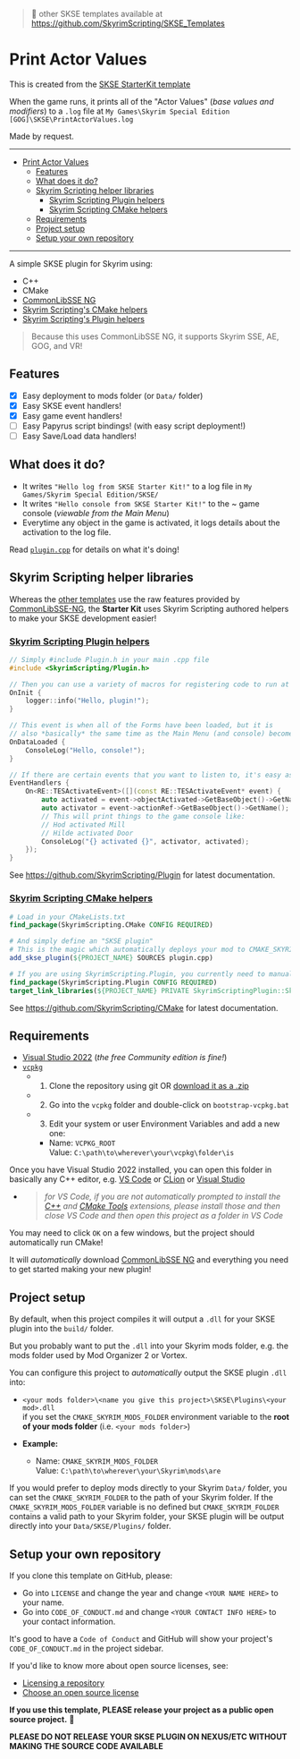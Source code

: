 > 📜 other SKSE templates available at https://github.com/SkyrimScripting/SKSE_Templates

# Print Actor Values

This is created from the [SKSE StarterKit template](https://github.com/SkyrimScripting/SKSE_Template_StarterKit)

When the game runs, it prints all of the "Actor Values" (_base values and modifiers_) to a `.log` file at `My Games\Skyrim Special Edition [GOG]\SKSE\PrintActorValues.log`

Made by request.

---

- [Print Actor Values](#print-actor-values)
  - [Features](#features)
  - [What does it do?](#what-does-it-do)
  - [Skyrim Scripting helper libraries](#skyrim-scripting-helper-libraries)
    - [Skyrim Scripting Plugin helpers](#skyrim-scripting-plugin-helpers)
    - [Skyrim Scripting CMake helpers](#skyrim-scripting-cmake-helpers)
  - [Requirements](#requirements)
  - [Project setup](#project-setup)
  - [Setup your own repository](#setup-your-own-repository)

---

A simple SKSE plugin for Skyrim using:

- C++
- CMake
- [CommonLibSSE NG](https://github.com/CharmedBaryon/CommonLibSSE-NG)
- [Skyrim Scripting's CMake helpers](https://github.com/SkyrimScripting/CMake)
- [Skyrim Scripting's Plugin helpers](https://github.com/SkyrimScripting/Plugin)

> Because this uses CommonLibSSE NG, it supports Skyrim SSE, AE, GOG, and VR!


## Features

- [x] Easy deployment to mods folder (or `Data/` folder)
- [x] Easy SKSE event handlers!
- [x] Easy game event handlers!
- [ ] Easy Papyrus script bindings! (with easy script deployment!)
- [ ] Easy Save/Load data handlers!

## What does it do?

- It writes `"Hello log from SKSE Starter Kit!"` to a log file in `My Games/Skyrim Special Edition/SKSE/`
- It writes `"Hello console from SKSE Starter Kit!"` to the ~ game console (_viewable from the Main Menu_)
- Everytime any object in the game is activated, it logs details about the activation to the log file.

Read [`plugin.cpp`](plugin.cpp) for details on what it's doing!

## Skyrim Scripting helper libraries

Whereas the [other templates](https://github.com/SkyrimScripting/SKSE_Templates) use the raw features provided by [CommonLibSSE-NG](https://github.com/CharmedBaryon/CommonLibSSE-NG), the **Starter Kit** uses Skyrim Scripting authored helpers to make your SKSE development easier!

### [Skyrim Scripting Plugin helpers](https://github.com/skyrimScripting/Plugin)

```cpp
// Simply #include Plugin.h in your main .cpp file
#include <SkyrimScripting/Plugin.h>

// Then you can use a variety of macros for registering code to run at different points
OnInit {
    logger::info("Hello, plugin!");
}

// This event is when all of the Forms have been loaded, but it is
// also *basically* the same time as the Main Menu (and console) become ready
OnDataLoaded {
    ConsoleLog("Hello, console!");
}

// If there are certain events that you want to listen to, it's easy as well:
EventHandlers {
    On<RE::TESActivateEvent>([](const RE::TESActivateEvent* event) {
        auto activated = event->objectActivated->GetBaseObject()->GetName();
        auto activator = event->actionRef->GetBaseObject()->GetName();
        // This will print things to the game console like:
        // Hod activated Mill
        // Hilde activated Door
        ConsoleLog("{} activated {}", activator, activated);
    });
}
```

See https://github.com/SkyrimScripting/Plugin for latest documentation.

### [Skyrim Scripting CMake helpers](https://github.com/SkyrimScripting/CMake)

```cmake
# Load in your CMakeLists.txt
find_package(SkyrimScripting.CMake CONFIG REQUIRED)

# And simply define an "SKSE plugin"
# This is the magic which automatically deploys your mod to CMAKE_SKYRIM_MODS_FOLDER
add_skse_plugin(${PROJECT_NAME} SOURCES plugin.cpp)

# If you are using SkyrimScripting.Plugin, you currently need to manually link that:
find_package(SkyrimScripting.Plugin CONFIG REQUIRED)
target_link_libraries(${PROJECT_NAME} PRIVATE SkyrimScriptingPlugin::SkyrimScripting.Plugin)
```

See https://github.com/SkyrimScripting/CMake for latest documentation.

## Requirements

- [Visual Studio 2022](https://visualstudio.microsoft.com/) (_the free Community edition is fine!_)
- [`vcpkg`](https://github.com/microsoft/vcpkg)
  - 1. Clone the repository using git OR [download it as a .zip](https://github.com/microsoft/vcpkg/archive/refs/heads/master.zip)
  - 2. Go into the `vcpkg` folder and double-click on `bootstrap-vcpkg.bat`
  - 3. Edit your system or user Environment Variables and add a new one:
    - Name: `VCPKG_ROOT`  
      Value: `C:\path\to\wherever\your\vcpkg\folder\is`

Once you have Visual Studio 2022 installed, you can open this folder in basically any C++ editor, e.g. [VS Code](https://code.visualstudio.com/) or [CLion](https://www.jetbrains.com/clion/) or [Visual Studio](https://visualstudio.microsoft.com/)
- > _for VS Code, if you are not automatically prompted to install the [C++](https://marketplace.visualstudio.com/items?itemName=ms-vscode.cpptools) and [CMake Tools](https://marketplace.visualstudio.com/items?itemName=ms-vscode.cmake-tools) extensions, please install those and then close VS Code and then open this project as a folder in VS Code_

You may need to click `OK` on a few windows, but the project should automatically run CMake!

It will _automatically_ download [CommonLibSSE NG](https://github.com/CharmedBaryon/CommonLibSSE-NG) and everything you need to get started making your new plugin!

## Project setup

By default, when this project compiles it will output a `.dll` for your SKSE plugin into the `build/` folder.

But you probably want to put the `.dll` into your Skyrim mods folder, e.g. the mods folder used by Mod Organizer 2 or Vortex.

You can configure this project to _automatically_ output the SKSE plugin `.dll` into:
- `<your mods folder>\<name you give this project>\SKSE\Plugins\<your mod>.dll`  
  if you set the `CMAKE_SKYRIM_MODS_FOLDER` environment variable to the **root of your mods folder** (i.e. `<your mods folder>`)

- **Example:**
    - Name: `CMAKE_SKYRIM_MODS_FOLDER`  
      Value: `C:\path\to\wherever\your\Skyrim\mods\are`

If you would prefer to deploy mods directly to your Skyrim `Data/` folder, you can set the `CMAKE_SKYRIM_FOLDER` to the path of your Skyrim folder. If the `CMAKE_SKYRIM_MODS_FOLDER` variable is no defined but `CMAKE_SKYRIM_FOLDER` contains a valid path to your Skyrim folder, your SKSE plugin will be output directly into your `Data/SKSE/Plugins/` folder. 

## Setup your own repository

If you clone this template on GitHub, please:

- Go into `LICENSE` and change the year and change `<YOUR NAME HERE>` to your name.
- Go into `CODE_OF_CONDUCT.md` and change `<YOUR CONTACT INFO HERE>` to your contact information.

It's good to have a `Code of Conduct` and GitHub will show your project's `CODE_OF_CONDUCT.md` in the project sidebar.

If you'd like to know more about open source licenses, see:
- [Licensing a repository](https://docs.github.com/en/repositories/managing-your-repositorys-settings-and-features/customizing-your-repository/licensing-a-repository)
- [Choose an open source license](https://choosealicense.com/)

**If you use this template, PLEASE release your project as a public open source project.** 💖

**PLEASE DO NOT RELEASE YOUR SKSE PLUGIN ON NEXUS/ETC WITHOUT MAKING THE SOURCE CODE AVAILABLE**
